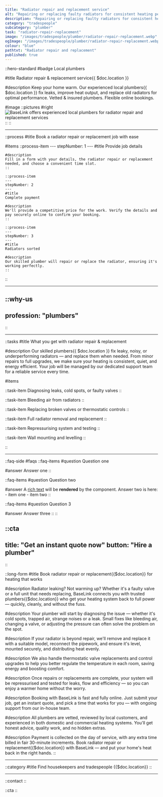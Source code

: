```yaml
---
title: "Radiator repair and replacement service"
alt: "Repairing or replacing faulty radiators for consistent heating performance"
description: "Repairing or replacing faulty radiators for consistent heating performance"
category: "tradespeople"
subcategory: "plumber"
task: "radiator-repair-replacement"
image: "/images/tradespeople/plumber/radiator-repair-replacement.webp"
ogImage: "/images/tradespeople/plumber/radiator-repair-replacement.webp"
colour: "blue"
pathtxt: "Radiator repair and replacement"
published: true
---
```


::hero-standard
#badge
Local plumbers

#title
Radiator repair & replacement service{{ $doc.location }}

#description
Keep your home warm. Our experienced local plumbers{{ $doc.location }} fix leaks, improve heat output, and replace old radiators for optimal performance. Vetted & insured plumbers. Flexible online bookings.

#image
    ::pictures
    #right
    ![BaseLink offers experienced local plumbers for radiator repair and replacement services](/images/tradespeople/plumber/radiator-repair-replacement.webp)
    ::
::

---

::process
#title
Book a radiator repair or replacement job with ease

#items
    ::process-item
    ---
    stepNumber: 1
    ---
    #title
    Provide job details

    #description
    Fill in a form with your details, the radiator repair or replacement needed, and choose a convenient time slot.
    ::
    
    ::process-item
    ---
    stepNumber: 2
    ---
    #title
    Complete payment

    #description
    We'll provide a competitive price for the work. Verify the details and pay securely online to confirm your booking.
    ::

    ::process-item
    ---
    stepNumber: 3
    ---
    #title
    Radiators sorted

    #description
    Our skilled plumber will repair or replace the radiator, ensuring it's working perfectly.
    ::
::

---

::why-us
---
profession: "plumbers"
---
::

---

::tasks
#title
What you get with radiator repair & replacement

#description
Our skilled plumbers{{ $doc.location }} fix leaky, noisy, or underperforming radiators — and replace them when needed. From minor repairs to full upgrades, we make sure your heating is consistent, quiet, and energy efficient. Your job will be managed by our dedicated support team for a reliable service every time.

#items

  ::task-item
  Diagnosing leaks, cold spots, or faulty valves
  ::

  ::task-item
  Bleeding air from radiators
  ::

  ::task-item
  Replacing broken valves or thermostatic controls
  ::

  ::task-item
  Full radiator removal and replacement
  ::

  ::task-item
  Repressurising system and testing
  ::

  ::task-item
  Wall mounting and levelling
  ::

::

---

::faq-side
#faqs
  ::faq-items
  #question
  Question one

  #answer
  Answer one
  ::

  ::faq-items
  #question
  Question two

  #answer
  A [rich text](/services/commercial-cleaning) will be **rendered** by the component.
  Answer two is here:
    - item one
    - item two
  ::

  ::faq-items
  #question
  Question 3

  #answer
  Answer three
  ::
::

::cta
---
title: "Get an instant quote now"
button: "Hire a plumber"
---
::

::long-form
#title
Book radiator repair or replacement{{$doc.location}} for heating that works

#description
Radiator leaking? Not warming up? Whether it's a faulty valve or a full unit that needs replacing, BaseLink connects you with trusted plumbers{{$doc.location}} who get your heating system back to full power — quickly, cleanly, and without the fuss.

#description
Your plumber will start by diagnosing the issue — whether it's cold spots, trapped air, strange noises or a leak. Small fixes like bleeding air, changing a valve, or adjusting the pressure can often solve the problem on the spot.

#description
If your radiator is beyond repair, we'll remove and replace it with a suitable model, reconnect the pipework, and ensure it's level, mounted securely, and distributing heat evenly.

#description
We also handle thermostatic valve replacements and control upgrades to help you better regulate the temperature in each room, saving energy and boosting comfort.

#description
Once repairs or replacements are complete, your system will be repressurised and tested for leaks, flow and efficiency — so you can enjoy a warmer home without the worry.

#description
Booking with BaseLink is fast and fully online. Just submit your job, get an instant quote, and pick a time that works for you — with ongoing support from our in-house team.

#description
All plumbers are vetted, reviewed by local customers, and experienced in both domestic and commercial heating systems. You'll get honest advice, quality work, and no hidden extras.

#description
Payment is collected on the day of service, with any extra time billed in fair 30-minute increments. Book radiator repair or replacement{{$doc.location}} with BaseLink — and put your home's heat back in the right hands.
::

---

::category
#title
Find housekeepers and tradespeople {{$doc.location}}
::

---

::contact
::

::cta
::